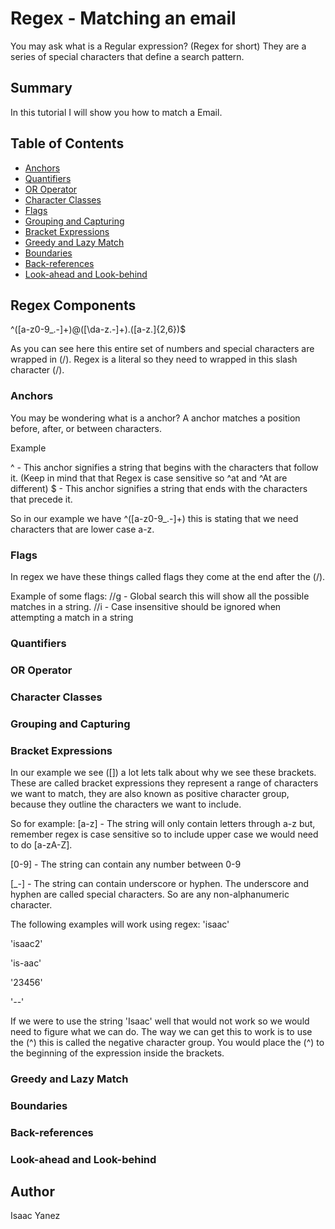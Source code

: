 # Regex - Matching an email
You may ask what is a Regular expression? (Regex for short)
They are a series of special characters that define a search pattern.
## Summary
In this tutorial I will show you how to match a Email.
## Table of Contents

- [Anchors](#anchors)
- [Quantifiers](#quantifiers)
- [OR Operator](#or-operator)
- [Character Classes](#character-classes)
- [Flags](#flags)
- [Grouping and Capturing](#grouping-and-capturing)
- [Bracket Expressions](#bracket-expressions)
- [Greedy and Lazy Match](#greedy-and-lazy-match)
- [Boundaries](#boundaries)
- [Back-references](#back-references)
- [Look-ahead and Look-behind](#look-ahead-and-look-behind)

## Regex Components
^([a-z0-9_\.-]+)@([\da-z\.-]+)\.([a-z\.]{2,6})$

As you can see here this entire set of numbers and special characters are wrapped in (/). 
Regex is a literal so they need to wrapped in this slash character (/).

### Anchors
You may be wondering what is a anchor?  A anchor matches a position before, after, or between characters.

Example

^ - This anchor signifies a string that begins with the characters that follow it. (Keep in mind that that Regex is case sensitive so ^at and ^At are different)
$ - This anchor signifies a string that ends with the characters that precede it.

So in our example we have ^([a-z0-9_\.-]+) this is stating that we need characters that are lower case a-z.


### Flags
In regex we have these things called flags they come at the end after the (/).

Example of some flags:
//g - Global search this will show all the possible matches in a string.
//i - Case insensitive should be ignored when attempting a match in a string

### Quantifiers



### OR Operator

### Character Classes

### Grouping and Capturing

### Bracket Expressions

In our example we see ([]) a lot lets talk about why we see these brackets. These are called bracket expressions they represent a range of characters we want to match, they are also known as positive character group,
because they outline the characters we want to include.

So for example:
[a-z] - The string will only contain letters through a-z but, remember regex is case sensitive so to include upper case we would need to do [a-zA-Z].

[0-9] - The string can contain any number between 0-9

[_-] - The string can contain underscore or hyphen. The underscore and hyphen are called special characters. So are any non-alphanumeric character.

The following examples will work using regex:
'isaac'

'isaac2'

'is-aac'

'23456'

'_-_-'

If we were to use the string 'Isaac' well that would not work so we would need to figure what we can do. The way we can get this to work is to use the (^) this is called the negative character group.
You would place the (^) to the beginning of the expression inside the brackets.

### Greedy and Lazy Match

### Boundaries

### Back-references

### Look-ahead and Look-behind

## Author

Isaac Yanez 